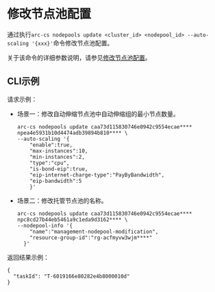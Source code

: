 # 修改节点池配置

通过执行`arc-cs nodepools update <cluster_id> <nodepool_id> --auto-scaling '{xxx}'`命令修改节点池配置。

关于该命令的详细参数说明，请参见[修改节点池配置](/intl.zh-CN/API参考/节点池/修改节点池配置.md)。

## CLI示例

请求示例：

-   场景一：修改自动伸缩节点池中自动伸缩组的最小节点数量。

    ```
    arc-cs nodepools update caa73d115830746e0942c9554ecae**** npea4e5931b10d4474adb39894b810**** \   
    --auto-scaling '{
        "enable":true,
        "max-instances":10,
        "min-instances":2,
        "type":"cpu",
        "is-bond-eip":true,
        "eip-internet-charge-type":"PayByBandwidth",
        "eip-bandwidth":5
        }'
    ```

-   场景二：修改托管节点池的名称。

    ```
    arc-cs nodepools update caa73d115830746e0942c9554ecae**** npc8cd27b44eb5461a9c1eda9d3162**** \   
    --nodepool-info '{
        "name":"management-nodepool-modification",
        "resource-group-id":"rg-acfmyvw3wjm****"
      }'
    ```


返回结果示例：

```
{
  "taskId": "T-6019166e80282e4b8000010d"
}
```

